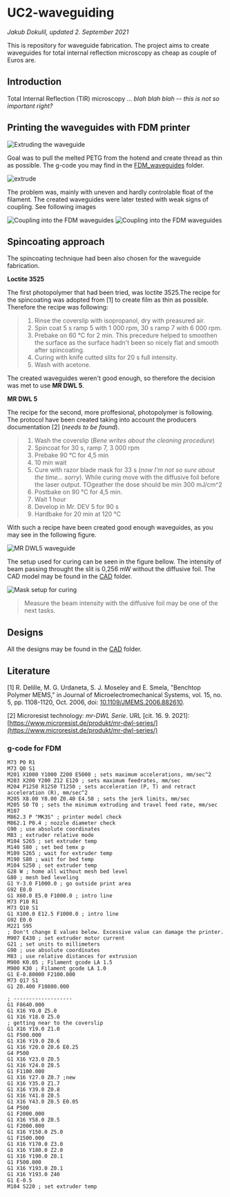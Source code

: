 # UC2-waveguiding
_Jakub Dokulil, updated 2. September 2021_

This is repository for waveguide fabrication. The project aims to create waveguides for total internal reflection microscopy as cheap as couple of Euros are. 

Introduction
------------

Total Internal Reflection (TIR) microscopy ... _blah blah blah -- this is not so important right?_

Printing the waveguides with FDM printer
----------------------------------------

![Extruding the waveguide](imgs/extruders_grey.png)

Goal was to pull the melted PETG from the hotend and create thread as thin as possible. The g-code you may find in the [FDM_waveguides](FDM_waveguides) folder.

![extrude](imgs/extrude.gif)

The problem was, mainly with uneven and hardly controlable float of the filament. The created waveguides were later tested with weak signs of coupling. See following images

![Coupling  into the FDM waveguides](imgs/IMG_5787.jpg) ![Coupling  into the FDM waveguides](imgs/IMG_5788.jpg)

Spincoating approach
--------------------

The spincoating technique had been also chosen for the waveguide fabrication. 

__Loctite 3525__

The first photopolymer that had been tried, was loctite 3525.The recipe for the spincoating was adopted from [1] to create film as thin as possible. Therefore the recipe was following:

> 1. Rinse the coverslip with isopropanol, dry with preasured air.
> 2. Spin coat 5 s ramp 5 with 1 000 rpm, 30 s ramp 7 with 6 000 rpm.
> 3. Prebake on 60 °C for 2 min. This precedure helped to smoothen the surface as the surface hadn't been so nicely flat and smooth after spincoating.
> 4. Curing with knife cutted slits for 20 s full intensity.
> 5. Wash with acetone.

The created waveguides weren't good enough, so therefore the decision was met to use __MR DWL 5__.

__MR DWL 5__

The recipe for the second, more proffesional, photopolymer is following. The protocol have been created taking into account the producers documentation [2] (_needs to be found_).

> 1. Wash the coverslip (_Bene writes about the cleaning procedure_)
> 2. Spincoat for 30 s, ramp 7, 3 000 rpm
> 3. Prebake 90 °C for 4,5 min
> 4. 10 min wait
> 5. Cure with razor blade mask for 33 s (_now I'm not so sure about the time... sorry_). While curing move with the diffusive foil before the laser output. TOgeather the dose should be min 300 mJ/cm^2
> 6. Postbake on 90 °C for 4,5 min.
> 7. Wait 1 hour
> 8. Develop in Mr. DEV 5 for 90 s 
> 9. Hardbake for 20 min at 120 °C

With such a recipe have been created good enough waveguides, as you may see in the following figure.

![MR DWL5 waveguide](imgs/9-1.png)

The setup used for curing can be seen in the figure bellow. The intensity of beam passing throught the slit is 0,256 mW without the diffusive foil. The CAD model may be found in the [CAD](CAD/curing_setup) folder.

![Mask setup for curing](imgs/mask_setup.png)

> Measure the beam intensity with the diffusive foil may be one of the next tasks.

Designs
-------

All the designs may be found in the [CAD](./CAD) folder.

## Literature

[1] R. Delille, M. G. Urdaneta, S. J. Moseley and E. Smela, "Benchtop Polymer MEMS," in Journal of Microelectromechanical Systems, vol. 15, no. 5, pp. 1108-1120, Oct. 2006, doi: [10.1109/JMEMS.2006.882610](10.1109/JMEMS.2006.882610).

[2] Microresist technology: _mr-DWL Serie_. URL [cit. 16. 9. 2021]: [https://www.microresist.de/produkt/mr-dwl-series/](https://www.microresist.de/produkt/mr-dwl-series/)

### g-code for FDM


```
M73 P0 R1
M73 Q0 S1
M201 X1000 Y1000 Z200 E5000 ; sets maximum accelerations, mm/sec^2
M203 X200 Y200 Z12 E120 ; sets maximum feedrates, mm/sec
M204 P1250 R1250 T1250 ; sets acceleration (P, T) and retract acceleration (R), mm/sec^2
M205 X8.00 Y8.00 Z0.40 E4.50 ; sets the jerk limits, mm/sec
M205 S0 T0 ; sets the minimum extruding and travel feed rate, mm/sec
M107
M862.3 P "MK3S" ; printer model check
M862.1 P0.4 ; nozzle diameter check
G90 ; use absolute coordinates
M83 ; extruder relative mode
M104 S265 ; set extruder temp
M140 S80 ; set bed temx p
M109 S265 ; wait for extruder temp
M190 S80 ; wait for bed temp
M104 S250 ; set extruder temp
G28 W ; home all without mesh bed level
G80 ; mesh bed leveling
G1 Y-3.0 F1000.0 ; go outside print area
G92 E0.0
G1 X60.0 E5.0 F1000.0 ; intro line
M73 P10 R1
M73 Q10 S1
G1 X100.0 E12.5 F1000.0 ; intro line
G92 E0.0
M221 S95
; Don't change E values below. Excessive value can damage the printer.
M907 E430 ; set extruder motor current
G21 ; set units to millimeters
G90 ; use absolute coordinates
M83 ; use relative distances for extrusion
M900 K0.05 ; Filament gcode LA 1.5
M900 K30 ; Filament gcode LA 1.0
G1 E-0.80000 F2100.000
M73 Q17 S1
G1 Z0.400 F10800.000

; -------------------
G1 F8640.000
G1 X16 Y0.0 Z5.0
G1 X16 Y18.0 Z5.0 
; getting near to the coverslip
G1 X16 Y19.0 Z1.0
G1 F500.000
G1 X16 Y19.0 Z0.6 
G1 X16 Y20.0 Z0.6 E0.25
G4 P500
G1 X16 Y23.0 Z0.5 
G1 X16 Y24.0 Z0.5 
G1 F1100.000
G1 X16 Y27.0 Z0.7 ;new 
G1 X16 Y35.0 Z1.7 
G1 X16 Y39.0 Z0.8 
G1 X16 Y41.0 Z0.5 
G1 X16 Y43.0 Z0.5 E0.05
G4 P500
G1 F2000.000
G1 X16 Y58.0 Z0.5
G1 F2000.000
G1 X16 Y150.0 Z5.0
G1 F1500.000
G1 X16 Y170.0 Z3.0
G1 X16 Y180.0 Z2.0
G1 X16 Y190.0 Z0.1
G1 F500.000
G1 X16 Y193.0 Z0.1
G1 X16 Y193.0 Z40
G1 E-0.5
M104 S220 ; set extruder temp
```